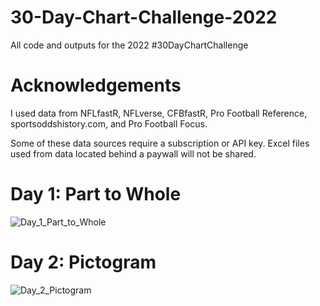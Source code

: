 # 30-Day-Chart-Challenge-2022
All code and outputs for the 2022 #30DayChartChallenge

# Acknowledgements
I used data from NFLfastR, NFLverse, CFBfastR, Pro Football Reference,
sportsoddshistory.com, and Pro Football Focus.

Some of these data sources require a subscription or API key. Excel files used
from data located behind a paywall will not be shared.

# Day 1: Part to Whole
![Day_1_Part_to_Whole](https://user-images.githubusercontent.com/105609020/168520488-e7bcf1ef-cfb1-402c-b384-61138cb141cf.png)


# Day 2: Pictogram
![Day_2_Pictogram](https://user-images.githubusercontent.com/105609020/168520504-4f15320e-2009-4491-93c8-2a8204a1a299.png)

